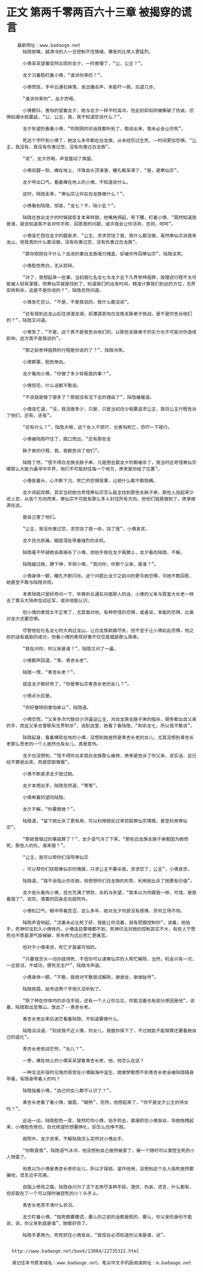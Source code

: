 # 正文 第两千零两百六十三章 被揭穿的谎言
        最新网址：www.badaoge.net
          陆隐抿嘴，越清冷的人一旦控制不住情绪，爆发的比常人更猛烈。
      
          小倩呆呆望着突然出现的龙夕，一时竟懵了，“公，公主？”。
      
          龙夕沉着脸盯着小倩，“谁派你来的？”。
      
          小倩慌张，手中云通石掉落，发出撞击声，本能吓一跳，后退几步。
      
          “谁派你来的”，龙夕厉喝。
      
          小倩颤抖，害怕的望着龙夕，她与龙夕一样平时高冷，但此刻却如同被撕破了伪装，恐惧如潮水般蔓延，“公，公主，我，我不知道您说什么？”。
      
          龙夕失望的看着小倩，“你刚刚的对话我都听到了，都说出来，我未必会让你死”。
      
          死这个字吓到小倩了，她这么多年都在白龙族，从未经历过生死，一时间更加恐惧，“公主，我没有，我没有伤害过您，没有伤害过白龙族”。
      
          “说”，龙夕厉喝，声音震动了房屋。
      
          小倩双腿一软，瘫在地上，汗珠自头顶滑落，瞳孔都呆滞了，“是，是寒仙宗”。
      
          龙夕呼出口气，看着瘫在地上的小倩，不知道说什么。
      
          这时，陆隐走来，“寒仙宗让你在白龙族做什么？”。
      
          小倩看到陆隐，惊骇，“龙七？不，陆小玄？”。
      
          陆隐在放出龙夕的时候就恢复本来样貌，他嘴角扬起，弯下腰，盯着小倩，“既然知道我是谁，就该知道我不会对你手软，回答我的问题，或许我会让你活命，否则，呵呵”。
      
          小倩连忙抱住龙夕的腿哀求，“公主，求求您饶了我，我什么都没做，虽然寒仙宗派我来龙山，但我真的什么都没做，没有伤害过您，没有伤害过白龙族”。
      
          “那你刚刚在干什么？血池的事白龙族竭力掩盖，却被你传回寒仙宗”，陆隐淡笑。
      
          小倩脸色煞白，无从狡辩。
      
          “对了，我想起来一些事，当初我化名龙七与龙夕去下凡界参拜祖莽，按理说行程不太可能被人轻易掌握，但寒仙宗就是找到了，知道我们的出发时间，精准计算我们到达的方位，无界安排刺杀，这是不是你说的？”，陆隐忽然问道。
      
          小倩急忙否认，“不是，不是我说的，我什么都没说”。
      
          “还有我到达龙山后住进潜龙湖，却遭遇其他白龙族支脉弟子挑战，是不是你告诉他们的？”，陆隐又问道。
      
          小倩急了，“不是，这个真不是我告诉他们的，以那些支脉弟子的实力也不可能对你造成影响，这次真不是我说的”。
      
          “那之前参拜祖莽的行程是你说的了？”，陆隐冷笑。
      
          小倩颤栗，脸色惨白。
      
          龙夕看向小倩，“你做了多少背叛我的事？”。
      
          小倩惊恐，什么话都不敢说。
      
          “不说就是做了很多了？那就没有活下去的理由了”，陆隐缓缓道。
      
          小倩连忙道，“没，我没做多少，只是，只是当初白少祖要追求公主，我将公主行程告诉了他们，还有，还有”。
      
          “还有什么？”，陆隐大喝，这个女人不禁吓，也害怕死亡，恐吓一下就行。
      
          小倩被陆隐吓住了，脱口而出，“还有那些支
      
          脉子弟的行程，我，我都告诉了他们”。
      
          陆隐了然，“怪不得白龙族支脉子弟，凡是想去娶龙夕的都被杀了，我当时还奇怪寒仙宗哪那么大能力遍寻中平界，他们不可能封住每一个地方，原来是你给了位置”。
      
          小倩低着头，心不断下沉，死亡的恐惧笼罩，让她什么都不敢隐瞒。
      
          龙夕闭起双眼，其实当初她也奇怪寒仙宗怎么能全找到那些支脉子弟，那些人加起来少说上百，从各个方向而来，寒仙宗不可能有那么多人封住所有方向，但他们就是做到了，原来根源在这。
      
          是自己害了他们。
      
          “公主，我没伤害过您，求您饶了我一命，饶了我”，小倩哀求。
      
          龙夕目光悲痛，眼底深处带着强烈的杀机。
      
          陆隐毫不怀疑她会直接杀了小倩，他抬手按在龙夕肩膀上，龙夕看向陆隐，不解。
      
          陆隐越过她，蹲下神，平视小倩，“我问你，你那个父亲，是谁？”。
      
          小倩身体一颤，瞳孔不断闪烁，这个问题比龙夕之前问的更令她恐惧，令她不敢回答，她甚至不敢与陆隐对视。
      
          本来陆隐只是好奇问一下，毕竟听云通石对面那人的话，小倩的父亲与霓皇大长老一样去了第五大陆参加远征军，或许他能认识。
      
          但小倩的表现太不正常了，尤其面对他，有种奇怪的恐惧，或者说，本能的恐惧，比面对龙夕还要恐惧。
      
          尽管他在化名龙七时大闹过龙山，让白龙族颜面尽失，但不至于让小倩如此恐惧，他之前的话有威胁的成分，但看小倩的表现好像不仅仅是威胁那么简单。
      
          “我在问你，你父亲是谁？”，陆隐又问了一遍。
      
          小倩颤声回道，“青，青杏长老”。
      
          陆隐一愣，“青杏长老？”。
      
          就连龙夕都好奇了，“你是寒仙宗青杏长老的女儿？”。
      
          小倩点头应是。
      
          “你好像特别害怕承认”，陆隐道。
      
          小倩恐慌，“父亲多次代替白少洪逼迫公主，对白龙族支脉子弟的暗杀，很多都出自父亲的手，而且父亲也曾联系无界刺杀”，说到这里，她看了看陆隐，“刺杀龙七，所以我不敢说”。
      
          陆隐起身，看着瘫软在地的小倩，没想到她居然是青杏长老的女儿，尤其没想到青杏长老那么苍老的一个人居然也有女儿，真是意外。
      
          龙夕也没想到，“怪不得你出卖我白龙族那么痛快，原来是告诉了你父亲，说实话，这已经不算是出卖，而是窃取情报”。
      
          小倩不断哀求龙夕放过她。
      
          龙夕本想出手，陆隐忽然道，“等等”。
      
          小倩希冀的望向陆隐。
      
          龙夕不解，“你要救她？”。
      
          陆隐道，“留下她比杀了更有用，可以利用她反过来窃取寒仙宗情报，甚至利用寒仙宗”。
      
          “那她曾做过的事就算了？”，龙夕语气冷了下来，“那些白龙族支脉子弟都因为她而死，那些人的仇，谁来报？”。
      
          “公主，我可以帮你们误导寒仙宗
      
          ，可以帮你们窃取寒仙宗的情报，只求公主不要杀我，求求您了，公主”，小倩哀求。
      
          陆隐道，“我不会阻止你杀她，但想想你们白龙族的形势，利用她比杀了她更有价值”。
      
          龙夕低头看向小倩，目光充满了愤怒，杀机与失望，“我本以为你跟我一样，可惜，是我看错了”，说完，落寞的回身走向庭院外。
      
          小倩松口气，眼中带着苦涩，这么多年，她对龙夕何尝没有感情，奈何立场不同。
      
          陆隐声音响起，“活着未必比死了好，我能让你活着，就有把握控制你”，说着，他抬手，死神印法刻入小倩体内，小倩连启蒙境都不到，死神印法对她的控制其实不大，有些人宁愿死也不愿星源气旋被破，丧失修为远比死亡更痛苦。
      
          但对于小倩来说，死亡才是最可怕的。
      
          “只要我念头一动你就得死，不信你可以请寒仙宗的人帮忙解除，当然，机会只有一次，一旦尝试，不成功，便死无全尸”，陆隐冷声道。
      
          小倩身体一颤，“不敢，我绝对不敢尝试解除，谢谢龙，谢谢姑爷”。
      
          陆隐挑眉，姑爷这两个字很久没听到了。
      
          “除了种在你体内的杀伐手段，还有一个人让你见见，你能活着也有部分原因是他”，说着，陆隐取出至尊山，放出了--青杏长老。
      
          青杏长老出来后迷茫看着陆隐，不知道要做什么。
      
          陆隐淡淡道，“别说我不近人情，你女儿，我替你保下了，不过她能不能赎罪还要看她自己的造化”。
      
          青杏长老依旧茫然，“女儿？”。
      
          一旁，瘫在地上的小倩呆呆望着青杏长老，他，他怎么在这？
      
          一种无法形容的见鬼的感觉在小倩脑海中滋生，她做梦都想不到青杏长老会被陆隐随身带着，有随身带着人的吗？
      
          陆隐指着小倩，“自己的女儿都不认识了？”。
      
          青杏长老看了看小倩，皱眉，“眼熟”，忽然，他想起来了，“你不是龙夕公主的侍女吗？”。
      
          此话一出，陆隐脸色一变，陡然盯向小倩，抬手抓去，直接抓住小倩发丝，将她拖拽起来，小倩脸色惨白，目光绝望的想要挣扎，却怎么也挣不脱。
      
          庭院外，龙夕进来，不解陆隐怎么突然对小倩出手。
      
          “你敢耍我”，陆隐语气冰冷，他没想到自己居然被耍了，被一个随时可以掌控生死的小人物耍了。
      
          他真以为小倩是青杏长老的女儿，所以才保她，留作他用，没想到这个女人临死居然都骗他，谎言近乎完美。
      
          自踏上修炼之路，陆隐自问为了活下去用尽各种手段，潜伏，伪装，谎言，什么都有，但却栽在了一个可以随时被捏死的小丫头手上。
      
          青杏长老弄不清什么状况。
      
          龙夕盯着小倩，“临死都要撒谎，要么你之前的话都是假的，要么，你父亲的身份不能说，说，你父亲到底是谁”，她都好奇了。
      
          陆隐手更用力，死死抓住小倩发丝，“我现在必须知道你父亲是谁，说”。
      
      
      http://www.badaoge.net/book/13084/22735322.html
      
      请记住本书首发域名：www.badaoge.net。笔尖中文手机版阅读网址：m.badaoge.net